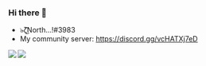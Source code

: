 ### Hi there 👋

 - ๖̶ζ͜͡North...!#3983
 - My community server: https://discord.gg/vcHATXj7eD

<img align="left" src="https://github-readme-stats.vercel.app/api?username=Northeeen&count_private=true&line_height=21&show_icons=true&hide_border=true&theme=midnight-purple"/>
<img align="left" src="https://github-readme-stats.vercel.app/api/top-langs/?username=Northeeen&layout=compact&card_width=445&hide_border=true&theme=midnight-purple"/>
